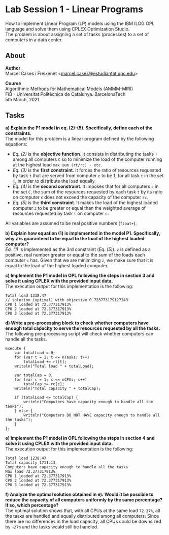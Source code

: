 # Lab Session 1 - Linear Programs
How to implement Linear Program (LP) models using the IBM ILOG OPL language and solve them using CPLEX Optimization Studio.  
The problem is about assigning a set of tasks (processes) to a set of computers in a data center.  

## About
**Author**  
Marcel Cases i Freixenet &lt;marcel.cases@estudiantat.upc.edu&gt;

**Course**  
Algorithmic Methods for Mathematical Models (AMMM-MIRI)  
FIB - Universitat Politècnica de Catalunya. BarcelonaTech  
5th March, 2021  

## Tasks
**a) Explain the P1 model in eq. (2)-(5). Specifically, define each of the constraints.**  
The model for this problem is a linear program defined by the following equations:  

* _Eq. (2)_ is the **objective function**. It consists in distributing the tasks `T` among all computers `C` so to minimize the load of the computer running at the highest load `max sum (rt/rc) · xtc`.  
* _Eq. (3)_ is the **first constraint**. It forces the ratio of resources requested by task `t` that are served from computer `c` to be 1, for all task `t` in the set `T`, in order to distribute the load equally.  
* _Eq. (4)_ is the **second constraint**. It imposes that for all computers `c` in the set `C`, the sum of the resources requested by each task `t` by its ratio on computer `c` does not exceed the capacity of the computer `rc`.  
* _Eq. (5)_ is the **third constraint**. It makes the load of the highest loaded computer `z` to be greater or equal than the weighted average of resources requested by task `t` on computer `c`.  

All variables are assumed to be real positive numbers (`float+`).  

**b) Explain how equation (1) is implemented in the model P1. Specifically, why z
is guaranteed to be equal to the load of the highest loaded computer?**  
_Eq. (1)_ is implemented as the 3rd constraint (_Eq. (5)_). `z` is defined as a positive, real number greater or equal to the sum of the loads each computer `c` has. Given that we are minimizing `z`, we make sure that it is equal to the load of the highest loaded computer.  

**c) Implement the P1 model in OPL following the steps in section 3 and solve it
using CPLEX with the provided input data.**  
The execution output for this implementation is the following:
```
Total load 1238.47
// solution (optimal) with objective 0.723773179127243
CPU 1 loaded at 72.377317913%
CPU 2 loaded at 72.377317913%
CPU 3 loaded at 72.377317913%
```

**d) Write a pre-processing block to check whether computers have enough total
capacity to serve the resources requested by all the tasks.**  
The following pre-processing script will check whether computers can handle all the tasks.
```AMPL
execute {
	var totalLoad = 0;
	for (var t = 1; t <= nTasks; t++)
		totalLoad += rt[t];
	writeln("Total load " + totalLoad);
	
	var totalCap = 0;
	for (var c = 1; c <= nCPUs; c++)
		totalCap += rc[c];
	writeln("Total capacity " + totalCap);
	
	if (totalLoad <= totalCap) {
		writeln("Computers have capacity enough to handle all the tasks");
	} else {
		writeln("Computers DO NOT HAVE capacity enough to handle all the tasks");
	}
};
```

**e) Implement the P1 model in OPL following the steps in section 4 and solve it
using CPLEX with the provided input data.**  
The execution output for this implementation is the following:
```
Total load 1238.47
Total capacity 1711.13
Computers have capacity enough to handle all the tasks
Max load 72.377317913%
CPU 1 loaded at 72.377317913%
CPU 2 loaded at 72.377317913%
CPU 3 loaded at 72.377317913%
```

**f) Analyze the optimal solution obtained in e): Would it be possible to reduce the
capacity of all computers uniformly by the same percentage? If so, which
percentage?**  
The optimal solution shows that, with all CPUs at the same load `72.37%`, all the tasks are handled and equally distributed among all computers. Since there are no differences in the load capacity, all CPUs could be downsized by `~27%` and the tasks would still be handled.
